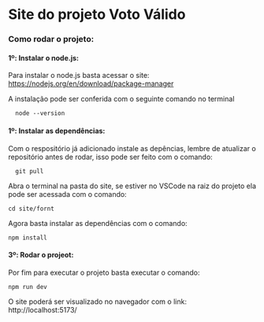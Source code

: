 # Site do projeto Voto Válido

### Como rodar o projeto:

#### 1º: Instalar o node.js:
Para instalar o node.js basta acessar o site: https://nodejs.org/en/download/package-manager

A instalação pode ser conferida com o seguinte comando no terminal

```
  node --version 
```

#### 1º: Instalar as dependências:
Com o respositório já adicionado instale as depências, lembre de atualizar o repositório antes de rodar, isso pode ser feito com o comando:

````
  git pull
````

Abra o terminal na pasta do site, se estiver no VSCode na raiz do projeto ela pode ser acessada com o comando:

````
cd site/fornt
````

Agora basta instalar as dependências com o comando:

````
npm install
````

#### 3º: Rodar o projeot:
Por fim para executar o projeto basta executar o comando:

````
npm run dev
````

O site poderá ser visualizado no navegador com o link: http://localhost:5173/

